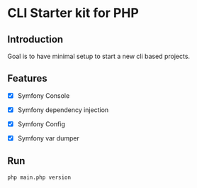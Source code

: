 # CLI Starter kit for PHP

## Introduction
Goal is to have minimal setup to start a new cli based projects.

## Features
- [x] Symfony Console
- [x] Symfony dependency injection
- [x] Symfony Config
- [x] Symfony var dumper


## Run
```bash
php main.php version
```

